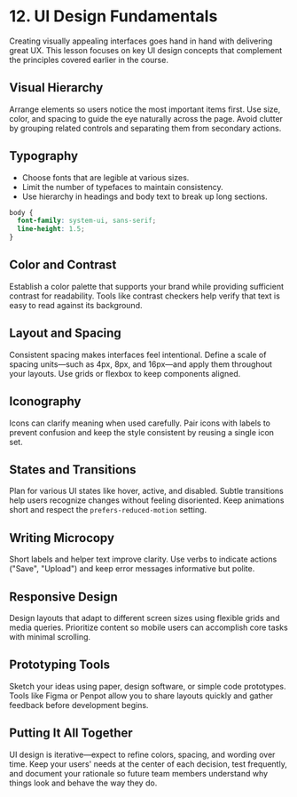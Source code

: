 # 12. UI Design Fundamentals

Creating visually appealing interfaces goes hand in hand with delivering great UX. This lesson focuses on key UI design concepts that complement the principles covered earlier in the course.

## Visual Hierarchy

Arrange elements so users notice the most important items first. Use size, color, and spacing to guide the eye naturally across the page. Avoid clutter by grouping related controls and separating them from secondary actions.

## Typography

- Choose fonts that are legible at various sizes.
- Limit the number of typefaces to maintain consistency.
- Use hierarchy in headings and body text to break up long sections.

```css
body {
  font-family: system-ui, sans-serif;
  line-height: 1.5;
}
```

## Color and Contrast

Establish a color palette that supports your brand while providing sufficient contrast for readability. Tools like contrast checkers help verify that text is easy to read against its background.

## Layout and Spacing

Consistent spacing makes interfaces feel intentional. Define a scale of spacing units—such as 4px, 8px, and 16px—and apply them throughout your layouts. Use grids or flexbox to keep components aligned.

## Iconography

Icons can clarify meaning when used carefully. Pair icons with labels to prevent confusion and keep the style consistent by reusing a single icon set.

## States and Transitions

Plan for various UI states like hover, active, and disabled. Subtle transitions help users recognize changes without feeling disoriented. Keep animations short and respect the `prefers-reduced-motion` setting.

## Writing Microcopy

Short labels and helper text improve clarity. Use verbs to indicate actions ("Save", "Upload") and keep error messages informative but polite.

## Responsive Design

Design layouts that adapt to different screen sizes using flexible grids and media queries. Prioritize content so mobile users can accomplish core tasks with minimal scrolling.

## Prototyping Tools

Sketch your ideas using paper, design software, or simple code prototypes. Tools like Figma or Penpot allow you to share layouts quickly and gather feedback before development begins.

## Putting It All Together

UI design is iterative—expect to refine colors, spacing, and wording over time. Keep your users' needs at the center of each decision, test frequently, and document your rationale so future team members understand why things look and behave the way they do.


